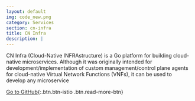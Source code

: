 ```yaml
---
layout: default
img: code_new.png
category: Services
section: cn-infra
title: CN Infra
description: |
---
```

  CN Infra (Cloud-Native INFRAstructure) is a Go platform for building cloud-native microservices. Although it was originally intended for development/implementation of custom management/control plane agents for cloud-native Virtual Network Functions (VNFs), it can be used to develop any microservice



[Go to GitHub](http://github.com/ligato/cn-infra){:.btn.btn-istio .btn.read-more-btn}
